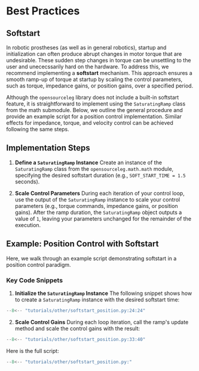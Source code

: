 # Best Practices

## Softstart

In robotic prostheses (as well as in general robotics), startup and initialization can often produce abrupt changes in motor torque that are undesirable. These sudden step changes in torque can be unsettling to the user and unececssarily hard on the hardware. To address this, we recommend implementing a **softstart** mechanism. This approach ensures a smooth ramp-up of torque at startup by scaling the control parameters, such as torque, impedance gains, or position gains, over a specified period.

Although the `opensourceleg` library does not include a built-in softstart feature, it is straightforward to implement using the `SaturatingRamp` class from the math submodule. Below, we outline the general procedure and provide an example script for a position control implementation. Similar effects for impedance, torque, and velocity control can be achieved following the same steps.

## Implementation Steps

1. **Define a `SaturatingRamp` Instance**
   Create an instance of the `SaturatingRamp` class from the `opensourceleg.math.math` module, specifying the desired softstart duration (e.g., `SOFT_START_TIME = 1.5` seconds).

2. **Scale Control Parameters**
   During each iteration of your control loop, use the output of the `SaturatingRamp` instance to scale your control parameters (e.g., torque commands, impedance gains, or position gains). After the ramp duration, the `SaturatingRamp` object outputs a value of `1`, leaving your parameters unchanged for the remainder of the execution.

## Example: Position Control with Softstart

Here, we walk through an example script demonstrating softstart in a position control paradigm.

### Key Code Snippets

1. **Initialize the `SaturatingRamp` Instance**
   The following snippet shows how to create a `SaturatingRamp` instance with the desired softstart time:
```python
--8<-- "tutorials/other/softstart_position.py:24:24"
```
2. **Scale Control Gains**
   During each loop iteration, call the ramp's update method and scale the control gains with the result:

```python
--8<-- "tutorials/other/softstart_position.py:33:40"
```

Here is the full script:
```python
--8<-- "tutorials/other/softstart_position.py:"
```
